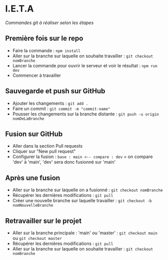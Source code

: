 # I.E.T.A

*Commandes git à réaliser selon les étapes*

## Première fois sur le repo

- Faire la commande : ```npm install```
- Aller sur la branche sur laquelle on souhaite travailler : ```git checkout nomBranche```
- Lancer la commande pour ouvrir le serveur et voir le résultat : ```npm run dev```
- Commencer à travailler

## Sauvegarde et push sur GitHub

- Ajouter les changements : ```git add .```
- Faire un commit : ```git commit -m "commit-name"```
- Pousser les changements sur la branche distante : ```git push -u origin nomDeLaBranche```

## Fusion sur GitHub

- Aller dans la section Pull requests
- Cliquer sur "New pull request"
- Configurer la fusion : ```base : main <-- compare : dev``` = on compare 'dev' à 'main', 'dev' sera donc fusionné sur 'main'
  
## Après une fusion

- Aller sur la branche sur laquelle on a fusionné : ```git checkout nomBranche```
- Récupérer les dernières modifications : ```git pull```
- Créer une nouvelle branche sur laquelle travailler : ```git checkout -b nomNouvelleBranche```

## Retravailler sur le projet

- Aller sur la branche principale : 'main' ou 'master' : ```git checkout main``` ou ```git checkout master```
- Récupérer les dernières modifications : ```git pull```
- Aller sur la branche sur laquelle on souhaite travailler : ```git checkout nomBranche```
